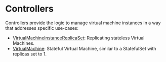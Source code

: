# Controllers

Controllers provide the logic to manage virtual machine instances in a way that
addresses specific use-cases:

 * [VirtualMachineInstanceReplicaSet](workloads/controllers/virtual-machine-replica-set): Replicating stateless Virtual Machines.
 * [VirtualMachine](workloads/controllers/offline-virtual-machine): Stateful Virtual Machine, similar to a StatefulSet with replicas set to 1.
